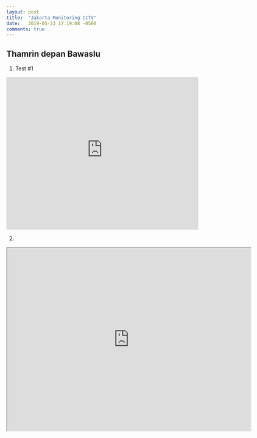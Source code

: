 ```yaml
---
layout: post
title:  "Jakarta Monitoring CCTV"
date:   2019-05-23 17:19:08 -0500
comments: true
---
```


## Thamrin depan Bawaslu
1. Test #1

<iframe width="100%" height="400" src="https://www.youtube-nocookie.com/embed/WO82PoAczTc?rel=0" frameborder="0" gesture="media" allow="encrypted-media" allowfullscreen></iframe>

2. 

<iframe style="width:640px; height:480px;" allowfullscreen src="http://cctv.balitower.co.id/Gondangdia-001-700051_4/embed.html"></iframe>